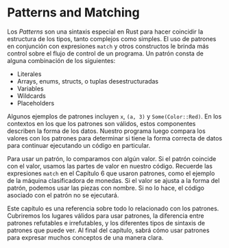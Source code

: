 # Patterns and Matching

Los *Patterns* son una sintaxis especial en Rust para hacer coincidir la
estructura de los tipos, tanto complejos como simples. El uso de patrones en
conjunción con expresiones `match` y otros constructos le brinda más control
sobre el flujo de control de un programa. Un patrón consta de alguna
combinación de los siguientes:

* Literales
* Arrays, enums, structs, o tuplas desestructuradas
* Variables
* Wildcards
* Placeholders

Algunos ejemplos de patrones incluyen `x`, `(a, 3)` y `Some(Color::Red)`. En
los contextos en los que los patrones son válidos, estos componentes describen
la forma de los datos. Nuestro programa luego compara los valores con los
patrones para determinar si tiene la forma correcta de datos para continuar
ejecutando un código en particular.

Para usar un patrón, lo comparamos con algún valor. Si el patrón coincide con el
valor, usamos las partes de valor en nuestro código. Recuerde las expresiones
`match` en el Capítulo 6 que usaron patrones, como el ejemplo de la máquina
clasificadora de monedas. Si el valor se ajusta a la forma del patrón, podemos
usar las piezas con nombre. Si no lo hace, el código asociado con el patrón no
se ejecutará.

Este capítulo es una referencia sobre todo lo relacionado con los patrones.
Cubriremos los lugares válidos para usar patrones, la diferencia entre patrones
refutables e irrefutables, y los diferentes tipos de sintaxis de patrones que
puede ver. Al final del capítulo, sabrá cómo usar patrones para expresar muchos
conceptos de una manera clara.
